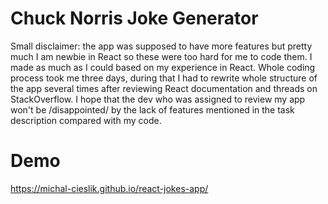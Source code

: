 # Chuck Norris Joke Generator

Small disclaimer: the app was supposed to have more features but pretty much I am newbie in React so these were too hard for me to code them. I made as much as I could based on my experience in React. Whole coding process took me three days, during that I had to rewrite whole structure of the app several times after reviewing React documentation and threads on StackOverflow. I hope that the dev who was assigned to review my app won't be /disappointed/ by the lack of features mentioned in the task description compared with my code. 

# Demo

https://michal-cieslik.github.io/react-jokes-app/
